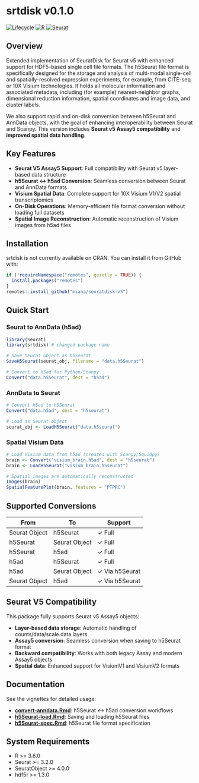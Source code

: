 
<!-- README.md is generated from README.Rmd. Please edit that file -->

# srtdisk v0.1.0

<!-- badges: start -->

[![Lifecycle](https://img.shields.io/badge/lifecycle-experimental-orange.svg)](https://github.com/miana/seuratdisk-V5)
[![R](https://img.shields.io/badge/R-%3E%3D3.6-blue.svg)]()
[![Seurat](https://img.shields.io/badge/Seurat-v5-green.svg)]()
<!-- badges: end -->

## Overview

Extended implementation of SeuratDisk for Seurat v5 with enhanced
support for HDF5-based single cell file formats. The h5Seurat file
format is specifically designed for the storage and analysis of
multi-modal single-cell and spatially-resolved expression experiments,
for example, from CITE-seq or 10X Visium technologies. It holds all
molecular information and associated metadata, including (for example)
nearest-neighbor graphs, dimensional reduction information, spatial
coordinates and image data, and cluster labels.

We also support rapid and on-disk conversion between h5Seurat and
AnnData objects, with the goal of enhancing interoperability between
Seurat and Scanpy. This version includes **Seurat v5 Assay5
compatibility** and **improved spatial data handling**.

## Key Features

- **Seurat V5 Assay5 Support**: Full compatibility with Seurat v5
  layer-based data structure
- **h5Seurat ↔ h5ad Conversion**: Seamless conversion between Seurat and
  AnnData formats
- **Visium Spatial Data**: Complete support for 10X Visium V1/V2 spatial
  transcriptomics
- **On-Disk Operations**: Memory-efficient file format conversion
  without loading full datasets
- **Spatial Image Reconstruction**: Automatic reconstruction of Visium
  images from h5ad files

## Installation

srtdisk is not currently available on CRAN. You can install it from
GitHub with:

``` r
if (!requireNamespace("remotes", quietly = TRUE)) {
  install.packages("remotes")
}
remotes::install_github("miana/seuratdisk-v5")
```

## Quick Start

### Seurat to AnnData (h5ad)

``` r
library(Seurat)
library(srtdisk) # changed package name

# Save Seurat object as h5Seurat
SaveH5Seurat(seurat_obj, filename = "data.h5Seurat")

# Convert to h5ad for Python/Scanpy
Convert("data.h5Seurat", dest = "h5ad")
```

### AnnData to Seurat

``` r
# Convert h5ad to h5Seurat
Convert("data.h5ad", dest = "h5seurat")

# Load as Seurat object
seurat_obj <- LoadH5Seurat("data.h5seurat")
```

### Spatial Visium Data

``` r
# Load Visium data from h5ad (created with Scanpy/Squidpy)
brain <- Convert("visium_brain.h5ad", dest = "h5seurat")
brain <- LoadH5Seurat("visium_brain.h5seurat")

# Spatial images are automatically reconstructed
Images(brain)
SpatialFeaturePlot(brain, features = "PTPRC")
```

## Supported Conversions

| From          | To            | Support        |
|---------------|---------------|----------------|
| Seurat Object | h5Seurat      | ✓ Full         |
| h5Seurat      | Seurat Object | ✓ Full         |
| h5Seurat      | h5ad          | ✓ Full         |
| h5ad          | h5Seurat      | ✓ Full         |
| h5ad          | Seurat Object | ✓ Via h5Seurat |
| Seurat Object | h5ad          | ✓ Via h5Seurat |

## Seurat V5 Compatibility

This package fully supports Seurat v5 Assay5 objects:

- **Layer-based data storage**: Automatic handling of
  counts/data/scale.data layers
- **Assay5 conversion**: Seamless conversion when saving to h5Seurat
  format
- **Backward compatibility**: Works with both legacy Assay and modern
  Assay5 objects
- **Spatial data**: Enhanced support for VisiumV1 and VisiumV2 formats

## Documentation

See the vignettes for detailed usage:

- **[convert-anndata.Rmd](vignettes/convert-anndata.Rmd)**: h5Seurat ↔
  h5ad conversion workflows
- **[h5Seurat-load.Rmd](vignettes/h5Seurat-load.Rmd)**: Saving and
  loading h5Seurat files
- **[h5Seurat-spec.Rmd](vignettes/h5Seurat-spec.Rmd)**: h5Seurat file
  format specification

## System Requirements

- R \>= 3.6.0
- Seurat \>= 3.2.0
- SeuratObject \>= 4.0.0
- hdf5r \>= 1.3.0

